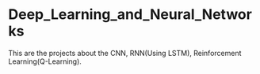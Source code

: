 # Deep_Learning_and_Neural_Networks
This are the projects about the CNN, RNN(Using LSTM), Reinforcement Learning(Q-Learning).
